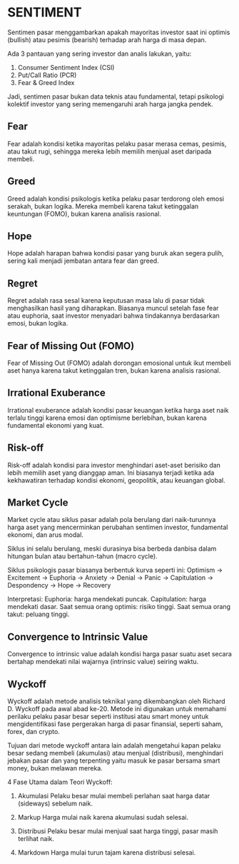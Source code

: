 # SENTIMENT

Sentimen pasar menggambarkan apakah mayoritas investor saat ini optimis (bullish) atau pesimis (bearish) terhadap arah harga di masa depan.

Ada 3 pantauan yang sering investor dan analis lakukan, yaitu:
1. Consumer Sentiment Index (CSI)
2. Put/Call Ratio (PCR)
3. Fear & Greed Index

Jadi, sentimen pasar bukan data teknis atau fundamental, tetapi psikologi kolektif investor yang sering memengaruhi arah harga jangka pendek.

## Fear

Fear adalah kondisi ketika mayoritas pelaku pasar merasa cemas, pesimis, atau takut rugi, sehingga mereka lebih memilih menjual aset daripada membeli.

## Greed

Greed adalah kondisi psikologis ketika pelaku pasar terdorong oleh emosi serakah, bukan logika. Mereka membeli karena takut ketinggalan keuntungan (FOMO), bukan karena analisis rasional.

## Hope

Hope adalah harapan bahwa kondisi pasar yang buruk akan segera pulih, sering kali menjadi jembatan antara fear dan greed.

## Regret

Regret adalah rasa sesal karena keputusan masa lalu di pasar tidak menghasilkan hasil yang diharapkan. Biasanya muncul setelah fase fear atau euphoria, saat investor menyadari bahwa tindakannya berdasarkan emosi, bukan logika.

## Fear of Missing Out (FOMO)

Fear of Missing Out (FOMO) adalah dorongan emosional untuk ikut membeli aset hanya karena takut ketinggalan tren, bukan karena analisis rasional.

## Irrational Exuberance

Irrational exuberance adalah kondisi pasar keuangan ketika harga aset naik terlalu tinggi karena emosi dan optimisme berlebihan, bukan karena fundamental ekonomi yang kuat.

## Risk-off

Risk-off adalah kondisi para investor menghindari aset-aset berisiko dan lebih memilih aset yang dianggap aman. Ini biasanya terjadi ketika ada kekhawatiran terhadap kondisi ekonomi, geopolitik, atau keuangan global.

## Market Cycle

Market cycle atau siklus pasar adalah pola berulang dari naik-turunnya harga aset yang mencerminkan perubahan sentimen investor, fundamental ekonomi, dan arus modal.

Siklus ini selalu berulang, meski durasinya bisa berbeda danbisa dalam hitungan bulan atau bertahun-tahun (macro cycle).

Siklus psikologis pasar biasanya berbentuk kurva seperti ini:
Optimism → Excitement → Euphoria → Anxiety → Denial → Panic → Capitulation → Despondency → Hope → Recovery

Interpretasi:
Euphoria: harga mendekati puncak.
Capitulation: harga mendekati dasar.
Saat semua orang optimis: risiko tinggi.
Saat semua orang takut: peluang tinggi.

## Convergence to Intrinsic Value

Convergence to intrinsic value adalah kondisi harga pasar suatu aset secara bertahap mendekati nilai wajarnya (intrinsic value) seiring waktu.

## Wyckoff

Wyckoff adalah metode analisis teknikal yang dikembangkan oleh Richard D. Wyckoff pada awal abad ke-20. Metode ini digunakan untuk memahami perilaku pelaku pasar besar seperti institusi atau smart money untuk mengidentifikasi fase pergerakan harga di pasar finansial, seperti saham, forex, dan crypto.

Tujuan dari metode wyckoff antara lain adalah mengetahui kapan pelaku besar sedang membeli (akumulasi) atau menjual (distribusi), menghindari jebakan pasar dan yang terpenting yaitu masuk ke pasar bersama smart money, bukan melawan mereka.

4 Fase Utama dalam Teori Wyckoff:
1. Akumulasi
Pelaku besar mulai membeli perlahan saat harga datar (sideways) sebelum naik.

2. Markup
Harga mulai naik karena akumulasi sudah selesai.

3. Distribusi
Pelaku besar mulai menjual saat harga tinggi, pasar masih terlihat naik.

4. Markdown
Harga mulai turun tajam karena distribusi selesai.